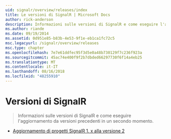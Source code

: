 ```yaml
---
uid: signalr/overview/releases/index
title: Le versioni di SignalR | Microsoft Docs
author: rick-anderson
description: Informazioni sulle versioni di SignalR e come eseguire l'aggiornamento da versioni precedenti in un secondo momento.
ms.author: riande
ms.date: 09/19/2014
ms.assetid: 0d951e85-b83b-4e53-9f1e-eb1ca1fc72c5
msc.legacyurl: /signalr/overview/releases
msc.type: chapter
ms.openlocfilehash: 7e7e61ddfec95f3d5e0a48b730129f7c236f923a
ms.sourcegitcommit: 45ac74e400f9f2b7dbded66297730f6f14a4eb25
ms.translationtype: MT
ms.contentlocale: it-IT
ms.lasthandoff: 08/16/2018
ms.locfileid: "48255910"
---
```

<a name="signalr-releases"></a>Versioni di SignalR
====================
> Informazioni sulle versioni di SignalR e come eseguire l'aggiornamento da versioni precedenti in un secondo momento.


- [Aggiornamento di progetti SignalR 1. x alla versione 2](upgrading-signalr-1x-projects-to-20.md)
